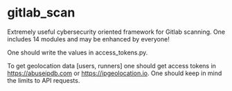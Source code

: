 # gitlab_scan
Extremely useful cybersecurity oriented framework for Gitlab scanning. One includes 14 modules and may be enhanced by everyone!

One should write the values in access_tokens.py.

To get geolocation data [users, runners] one should get access tokens in https://abuseipdb.com or https://ipgeolocation.io. One should keep in mind the limits to API requests.

